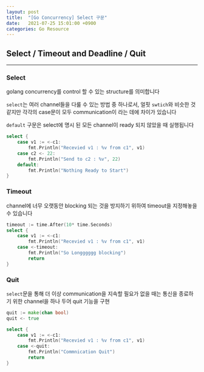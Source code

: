 ```yaml
---
layout: post
title:  "[Go Concurrency] Select 구문"
date:   2021-07-25 15:01:00 +0900
categories: Go Resource
---
```

## Select / Timeout and Deadline / Quit

----------

### Select

golang concurrency를 control 할 수 있는 structure를 의미합니다

`select`는 여러 channel들을 다룰 수 있는 방법 중 하나로서, 얼핏 `swtich`와 비슷한 것 같지만 각각의 case문이 모두 communication이 라는 데에 차이가 있습니다

`default` 구문은 select에 명시 된 모든 channel이 ready 되지 않았을 때 실행됩니다

```go
select {
    case v1 := <-c1:
        fmt.Println("Recevied v1 : %v from c1", v1)
    case c2 <- 22:
        fmt.Println("Send to c2 : %v", 22)
    default:
        fmt.Println("Nothing Ready to Start")
}
```

### Timeout

channel에 너무 오랫동안 blocking 되는 것을 방지하기 위하여 timeout을 지정해놓을 수 있습니다

```go
timeout := time.After(10* time.Seconds)
select {
    case v1 := <-c1:
        fmt.Println("Recevied v1 : %v from c1", v1)
    case <-timeout:
        fmt.Println("So Longggggg blocking")
        return
}
```

### Quit

`select`문을 통해 더 이상 communication을 지속할 필요가 없을 때는 통신을 종료하기 위한 channel을 하나 두어 quit 기능을 구현

```go
quit := make(chan bool)
quit <- true
```

```go
select {
    case v1 := <-c1:
        fmt.Println("Recevied v1 : %v from c1", v1)
    case <-quit:
        fmt.Println("Commnication Quit")
        return
}
```

